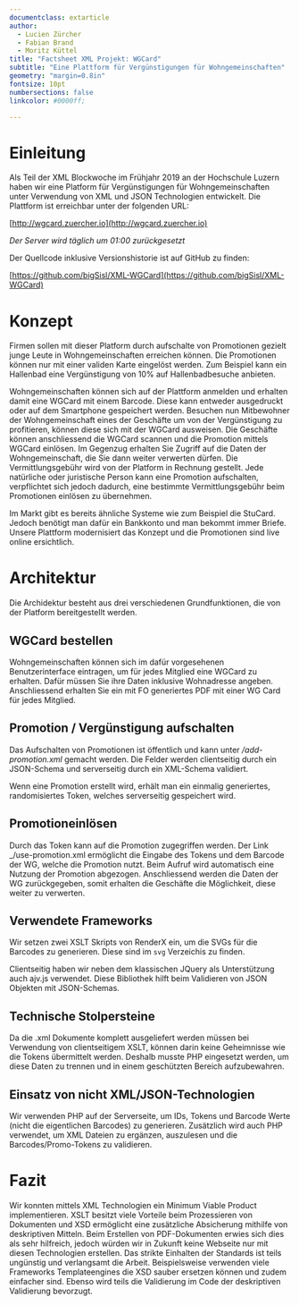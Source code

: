 ```yaml
---
documentclass: extarticle
author:
  - Lucien Zürcher
  - Fabian Brand
  - Moritz Küttel
title: "Factsheet XML Projekt: WGCard"
subtitle: "Eine Plattform für Vergünstigungen für Wohngemeinschaften"
geometry: "margin=0.8in"
fontsize: 10pt
numbersections: false
linkcolor: #0000ff;

---
```


# Einleitung

Als Teil der XML Blockwoche im Frühjahr 2019 an der Hochschule Luzern haben wir eine Platform für Vergünstigungen für Wohngemeinschaften unter Verwendung von XML und JSON Technologien entwickelt. Die Plattform ist erreichbar unter der folgenden URL:

[http://wgcard.zuercher.io](http://wgcard.zuercher.io)

_Der Server wird täglich um 01:00 zurückgesetzt_

Der Quellcode inklusive Versionshistorie ist auf GitHub zu finden:

[https://github.com/bigSisl/XML-WGCard](https://github.com/bigSisl/XML-WGCard)

# Konzept

Firmen sollen mit dieser Platform durch aufschalte von Promotionen
gezielt junge Leute in Wohngemeinschaften erreichen können. Die Promotionen
können nur mit einer validen Karte eingelöst werden. Zum Beispiel kann
ein Hallenbad eine Vergünstigung von 10% auf Hallenbadbesuche anbieten.

Wohngemeinschaften können sich auf der Plattform anmelden und erhalten
damit eine WGCard mit einem Barcode. Diese kann entweder ausgedruckt
oder auf dem Smartphone gespeichert werden. Besuchen nun Mitbewohner
der Wohngemeinschaft eines der Geschäfte um von der Vergünstigung zu
profitieren, können diese sich mit der WGCard ausweisen. Die Geschäfte
können anschliessend die WGCard scannen und die Promotion mittels WGCard
einlösen. Im Gegenzug erhalten Sie Zugriff auf die Daten der
Wohngemeinschaft, die Sie dann weiter verwerten dürfen.
Die Vermittlungsgebühr wird von der Platform in Rechnung gestellt.
Jede natürliche oder juristische Person kann eine Promotion aufschalten,
verpflichtet sich jedoch dadurch, eine bestimmte Vermittlungsgebühr beim
Promotionen einlösen zu übernehmen.

Im Markt gibt es bereits ähnliche Systeme wie zum Beispiel die
StuCard. Jedoch benötigt man dafür ein Bankkonto und man bekommt immer
Briefe. Unsere Plattform modernisiert das Konzept und die Promotionen
sind live online ersichtlich.

# Architektur

Die Archidektur besteht aus drei verschiedenen Grundfunktionen, die
von der Platform bereitgestellt werden.

## WGCard bestellen

Wohngemeinschaften können sich im dafür vorgesehenen Benutzerinterface eintragen,
um für jedes Mitglied eine WGCard zu erhalten. Dafür müssen Sie ihre Daten
inklusive Wohnadresse angeben. Anschliessend erhalten Sie ein mit FO generiertes
PDF mit einer WG Card für jedes Mitglied.

## Promotion / Vergünstigung aufschalten

Das Aufschalten von Promotionen ist öffentlich und
kann unter _/add-promotion.xml_ gemacht werden. Die
Felder werden clientseitig durch ein JSON-Schema und
serverseitig durch ein XML-Schema validiert.

Wenn eine Promotion erstellt wird, erhält man ein einmalig generiertes,
randomisiertes Token, welches serverseitig gespeichert wird.

## Promotioneinlösen

Durch das Token kann auf die Promotion zugegriffen werden.
Der Link _/use-promotion.xml ermöglicht die Eingabe des Tokens und dem
Barcode der WG, welche die Promotion nutzt. Beim Aufruf wird automatisch
eine Nutzung der Promotion abgezogen. Anschliessend werden die
Daten der WG zurückgegeben, somit erhalten die Geschäfte die Möglichkeit, diese
weiter zu verwerten.

## Verwendete Frameworks

Wir setzen zwei XSLT Skripts von RenderX ein, um die SVGs für die Barcodes
zu generieren. Diese sind im `svg` Verzeichis zu finden.

Clientseitig haben wir neben dem klassischen JQuery als Unterstützung
auch ajv.js verwendet. Diese Bibliothek hilft beim Validieren von JSON
Objekten mit JSON-Schemas.


## Technische Stolpersteine

Da die .xml Dokumente komplett ausgeliefert werden müssen bei Verwendung von
clientseitigem XSLT, können darin keine Geheimnisse wie die Tokens übermittelt
werden. Deshalb musste PHP eingesetzt werden, um diese Daten zu trennen und in
einem geschützten Bereich aufzubewahren.

## Einsatz von nicht XML/JSON-Technologien

Wir verwenden PHP auf der Serverseite, um IDs, Tokens und Barcode Werte (nicht
die eigentlichen Barcodes) zu generieren. Zusätzlich wird auch PHP verwendet, um
XML Dateien zu ergänzen, auszulesen und die Barcodes/Promo-Tokens zu validieren.

# Fazit

Wir konnten mittels XML Technologien ein Minimum Viable Product implementieren.
XSLT besitzt viele Vorteile beim Prozessieren von Dokumenten und XSD ermöglicht
eine zusätzliche Absicherung mithilfe von deskriptiven Mitteln. Beim Erstellen
von PDF-Dokumenten erwies sich dies als sehr hilfreich, jedoch würden wir in
Zukunft keine Webseite nur mit diesen Technologien erstellen. Das strikte
Einhalten der Standards ist teils ungünstig und verlangsamt die Arbeit.
Beispielsweise verwenden viele Frameworks Templateengines die XSD sauber ersetzen
können und zudem einfacher sind. Ebenso wird teils die Validierung im Code der
deskriptiven Validierung bevorzugt.
